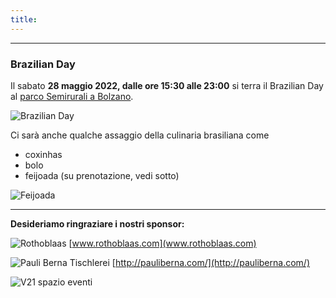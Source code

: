 ```yaml
---
title: 
---
```


---
### Brazilian Day

Il sabato **28 maggio 2022, dalle ore 15:30 alle 23:00** si terra il Brazilian Day al [parco Semirurali a Bolzano](https://www.google.com/maps/place/Parco+delle+Semirurali/@46.48658,11.3260175,15z/data=!4m5!3m4!1s0x0:0xb88668c95ed7951a!8m2!3d46.48658!4d11.3260175).

![Brazilian Day](../images/brazilian-day.png)

Ci sarà anche qualche assaggio della culinaria brasiliana come
* coxinhas
* bolo
* feijoada (su prenotazione, vedi sotto)

![Feijoada](../images/feijoada.JPG)

---

**Desideriamo ringraziare i nostri sponsor:**

![Rothoblaas](../images/RB_logo_hor_payoff_white.jpg)
[www.rothoblaas.com](www.rothoblaas.com)

![Pauli Berna Tischlerei](../images/logo-pauli-berna-v2.jpg)
[http://pauliberna.com/](http://pauliberna.com/)

![V21 spazio eventi](../images/logo-v21.jpg)